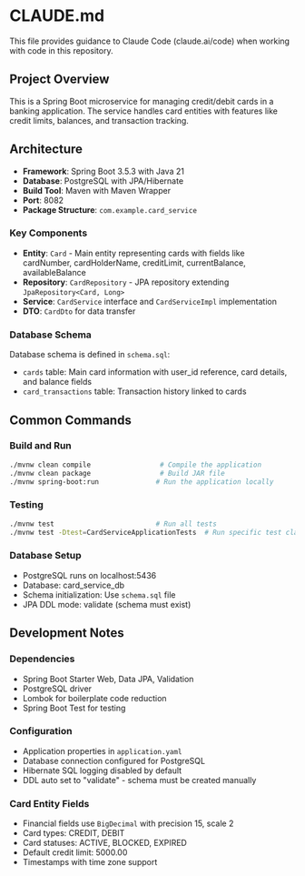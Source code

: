 # CLAUDE.md

This file provides guidance to Claude Code (claude.ai/code) when working with code in this repository.

## Project Overview

This is a Spring Boot microservice for managing credit/debit cards in a banking application. The service handles card entities with features like credit limits, balances, and transaction tracking.

## Architecture

- **Framework**: Spring Boot 3.5.3 with Java 21
- **Database**: PostgreSQL with JPA/Hibernate
- **Build Tool**: Maven with Maven Wrapper
- **Port**: 8082
- **Package Structure**: `com.example.card_service`

### Key Components

- **Entity**: `Card` - Main entity representing cards with fields like cardNumber, cardHolderName, creditLimit, currentBalance, availableBalance
- **Repository**: `CardRepository` - JPA repository extending `JpaRepository<Card, Long>`
- **Service**: `CardService` interface and `CardServiceImpl` implementation
- **DTO**: `CardDto` for data transfer

### Database Schema

Database schema is defined in `schema.sql`:
- `cards` table: Main card information with user_id reference, card details, and balance fields
- `card_transactions` table: Transaction history linked to cards

## Common Commands

### Build and Run
```bash
./mvnw clean compile                 # Compile the application
./mvnw clean package                 # Build JAR file
./mvnw spring-boot:run              # Run the application locally
```

### Testing
```bash
./mvnw test                         # Run all tests
./mvnw test -Dtest=CardServiceApplicationTests  # Run specific test class
```

### Database Setup
- PostgreSQL runs on localhost:5436
- Database: card_service_db
- Schema initialization: Use `schema.sql` file
- JPA DDL mode: validate (schema must exist)

## Development Notes

### Dependencies
- Spring Boot Starter Web, Data JPA, Validation
- PostgreSQL driver
- Lombok for boilerplate code reduction
- Spring Boot Test for testing

### Configuration
- Application properties in `application.yaml`
- Database connection configured for PostgreSQL
- Hibernate SQL logging disabled by default
- DDL auto set to "validate" - schema must be created manually

### Card Entity Fields
- Financial fields use `BigDecimal` with precision 15, scale 2
- Card types: CREDIT, DEBIT
- Card statuses: ACTIVE, BLOCKED, EXPIRED
- Default credit limit: 5000.00
- Timestamps with time zone support